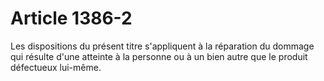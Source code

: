 # Article 1386-2

Les dispositions du présent titre s'appliquent à la réparation du dommage qui résulte d'une atteinte à la personne ou à un bien autre que le produit défectueux lui-même.